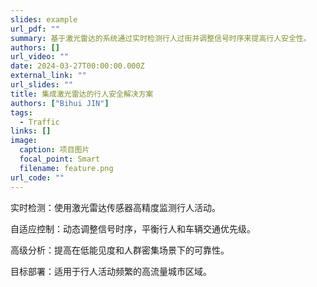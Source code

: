 ```yaml
---
slides: example
url_pdf: ""
summary: 基于激光雷达的系统通过实时检测行人过街并调整信号时序来提高行人安全性。
authors: []
url_video: ""
date: 2024-03-27T00:00:00.000Z
external_link: ""
url_slides: ""
title: 集成激光雷达的行人安全解决方案
authors: ["Bihui JIN"]
tags:
  - Traffic
links: []
image:
  caption: 项目图片
  focal_point: Smart
  filename: feature.png
url_code: ""
---
```

实时检测：使用激光雷达传感器高精度监测行人活动。

自适应控制：动态调整信号时序，平衡行人和车辆交通优先级。

高级分析：提高在低能见度和人群密集场景下的可靠性。

目标部署：适用于行人活动频繁的高流量城市区域。
